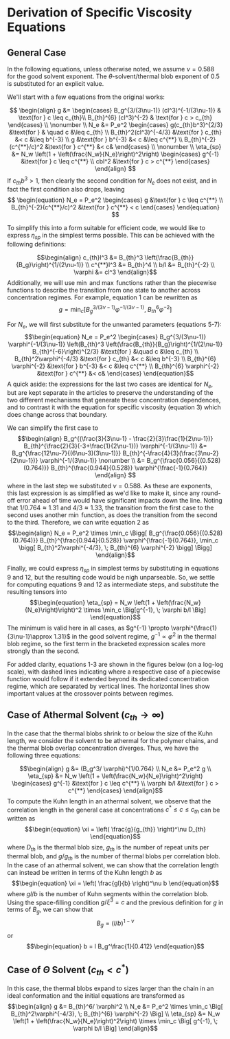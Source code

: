 # Derivation of Specific Viscosity Equations

## General Case

In the following equations, unless otherwise noted, we assume $\nu=0.588$ for the good solvent exponent. The $\theta$-solvent/thermal blob exponent of $0.5$ is substituted for an explicit value.

We'll start with a few equations from the original works:

$$ \begin{align}
g &= \begin{cases}
    B_g^{3/(3\nu-1)} (cl^3)^{-1/(3\nu-1)} & \text{for } c \leq c_{th}\\
    B_{th}^{6} (cl^3)^{-2} & \text{for } c > c_{th}
\end{cases} \\ \nonumber \\
N_e &= P_e^2 \begin{cases}
    g(c_{th}b^3)^{2/3} &\text{for } & \quad c &\leq c_{th} \\
    B_{th}^2(cl^3)^{-4/3} &\text{for } c_{th} &< c &\leq b^{-3} \\
    g &\text{for } b^{-3} &< c &\leq c^{**} \\
    B_{th}^{-2}(c^{**}/c)^2 &\text{for } c^{**} &< c&
    \end{cases}  \\ \nonumber \\
\eta_{sp} &= N_w \left(1 + \left(\frac{N_w}{N_e}\right)^2\right) \begin{cases}
    g^{-1} &\text{for } c \leq c^{**} \\
    cbl^2 &\text{for } c > c^{**}
\end{cases}
\end{align} $$
If $c_{th} b^3 > 1$, then clearly the second condition for $N_e$ does not exist, and in fact the first condition also drops, leaving
$$ \begin{equation}
N_e = P_e^2 \begin{cases}
    g &\text{for } c \leq c^{**} \\
    B_{th}^{-2}(c^{**}/c)^2 &\text{for } c^{**} < c
\end{cases}
\end{equation} $$

To simplify this into a form suitable for efficient code, we would like to express $\eta_{sp}$ in the simplest terms possible. This can be achieved with the following definitions:

$$\begin{align}
c_{th}l^3 &= B_{th}^3 \left(\frac{B_{th}}{B_g}\right)^{1/(2\nu-1)} \\
c^{**}l^3 &= B_{th}^4 \\
b/l &= B_{th}^{-2} \\
\varphi &= cl^3
\end{align}$$
Additionally, we will use $\min$ and $\max$ functions rather than the piecewise functions to describe the transition from one state to another across concentration regimes. For example, equation 1 can be rewritten as
$$\begin{equation}
    g= \min_c\left[B_g^{3/(3\nu-1)} \varphi^{-1/(3\nu-1)}, \; B_{th}^{6} \varphi^{-2} \right]
\end{equation}$$

For $N_e$, we will first substitute for the unwanted parameters (equations 5-7):
$$\begin{equation}
    N_e = P_e^2 \begin{cases}
        B_g^{3/(3\nu-1)} \varphi^{-1/(3\nu-1)} \left(B_{th}^3 \left(\frac{B_{th}}{B_g}\right)^{1/(2\nu-1)} B_{th}^{-6}\right)^{2/3} &\text{for } &\quad c &\leq c_{th} \\
        B_{th}^2\varphi^{-4/3} &\text{for } c_{th} &< c &\leq b^{-3} \\
        B_{th}^{6} \varphi^{-2} &\text{for } b^{-3} &< c &\leq c^{**} \\
        B_{th}^{6} \varphi^{-2} &\text{for } c^{**} &< c&
    \end{cases}
\end{equation}$$
A quick aside: the expressions for the last two cases are identical for $N_e$, but are kept separate in the articles to preserve the understanding of the two different mechanisms that generate these concentration dependences, and to contrast it with the equation for specific viscosity (equation 3) which does change across that boundary.

We can simplify the first case to 
$$\begin{align}
B_g^{(\frac{3}{3\nu-1} - \frac{2}{3}\frac{1}{2\nu-1})}
B_{th}^{\frac{2}{3}(-3+\frac{1}{2\nu-1})}
\varphi^{-1/(3\nu-1)}
&= B_g^{\frac{12\nu-7}{(6\nu-3)(3\nu-1)}}
B_{th}^{-\frac{4}{3}(\frac{3\nu-2}{2\nu-1})}
\varphi^{-1/(3\nu-1)} \nonumber \\
&= B_g^{\frac{0.056}{(0.528)(0.764)}} B_{th}^{\frac{0.944}{0.528}} \varphi^{\frac{-1}{0.764}}
\end{align} $$
where in the last step we substituted $\nu=0.588$. As these are exponents, this last expression is as simplified as we'd like to make it, since any round-off error ahead of time would have significant impacts down the line. 
Noting that $1/0.764\approx 1.31$ and $4/3 \approx 1.33$, the transition from the first case to the second uses another $\min$ function, as does the transition from the second to the third. Therefore, we can write equation 2 as
$$\begin{align}
N_e = P_e^2 \times \min_c \Bigg[
    B_g^{\frac{0.056}{(0.528)(0.764)}} B_{th}^{\frac{0.944}{0.528}} \varphi^{\frac{-1}{0.764}},
    \min_c \bigg[ B_{th}^2\varphi^{-4/3}, \; B_{th}^{6} \varphi^{-2} \bigg]
\Bigg]
\end{align}$$

Finally, we could express $\eta_{sp}$ in simplest terms by substituting in equations 9 and 12, but the resulting code would be nigh unparseable. So, we settle for computing equations 9 and 12 as intermediate steps, and substitute the resulting tensors into 
$$\begin{equation}
    \eta_{sp} = N_w \left(1 + \left(\frac{N_w}{N_e}\right)\right)^2 
    \times \min_c \Big[g^{-1}, \; \varphi b/l \Big]
\end{equation}$$
The minimum is valid here in all cases, as $g^{-1} \propto \varphi^{\frac{1}{3\nu-1}\approx 1.31}$ in the good solvent regime, $g^{-1} \propto \varphi^{2}$ in the thermal blob regime, so the first term in the bracketed expression scales more strongly than the second. 

For added clarity, equations 1-3 are shown in the figures below (on a log-log scale), with dashed lines indicating where a respective case of a piecewise function would follow if it extended beyond its dedicated concentration regime, which are separated by vertical lines. The horizontal lines show important values at the crossover points between regimes. 

## Case of Athermal Solvent ($c_{th} \to \infty$)

In the case that the thermal blobs shrink to or below the size of the Kuhn length, we consider the solvent to be athermal for the polymer chains, and the thermal blob overlap concentration diverges. Thus, we have the following three equations:

$$\begin{align}
    g &= (B_g^3/ \varphi)^{1/0.764} \\
    N_e &= P_e^2 g \\
    \eta_{sp} &= N_w \left(1 + \left(\frac{N_w}{N_e}\right)^2\right)
    \begin{cases}
        g^{-1} &\text{for } c \leq c^{**} \\
        \varphi b/l &\text{for } c > c^{**}
    \end{cases}
\end{align}$$
To compute the Kuhn length in an athermal solvent, we observe that the correlation length in the general case at concentrations $c^* \leq c \leq c_{th}$ can be written as
$$\begin{equation}
    \xi = \left( \frac{g}{g_{th}} \right)^\nu D_{th}
\end{equation}$$
where $D_{th}$ is the thermal blob size, $g_{th}$ is the number of repeat units per thermal blob, and $g/g_{th}$ is the number of thermal blobs per correlation blob. In the case of an athermal solvent, we can show that the correlation length can instead be written in terms of the Kuhn length $b$ as
$$\begin{equation}
    \xi = \left( \frac{gl}{b} \right)^\nu b
\end{equation}$$
where $gl/b$ is the number of Kuhn segments within the correlation blob. Using the space-filling condition $g/\xi^3 = c$ and the previous definition for $g$ in terms of $B_g$, we can show that
$$\begin{equation}
    B_g = (l/b)^{1-\nu}
\end{equation}$$
or
$$\begin{equation}
    b = l B_g^\frac{1}{0.412}
\end{equation}$$

## Case of $\Theta$ Solvent ($c_{th} < c^*$)

In this case, the thermal blobs expand to sizes larger than the chain in an ideal conformation and the initial equations are transformed as
$$\begin{align}
    g &= B_{th}^6/ \varphi^2 \\
    N_e &= P_e^2 \times \min_c \Big[ B_{th}^2\varphi^{-4/3}, \; B_{th}^{6} \varphi^{-2} \Big] \\
    \eta_{sp} &= N_w \left(1 + \left(\frac{N_w}{N_e}\right)^2\right) \times 
    \min_c \Big[
        g^{-1}, \; \varphi b/l
    \Big]
\end{align}$$
